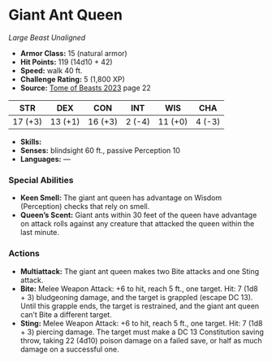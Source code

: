 # Giant Ant Queen

*Large* *Beast* *Unaligned*

- **Armor Class:** 15 (natural armor)
- **Hit Points:** 119 (14d10 + 42)
- **Speed:** walk 40 ft.
- **Challenge Rating:** 5 (1,800 XP)
- **Source:** [Tome of Beasts 2023](https://koboldpress.com/kpstore/product/tome-of-beasts-1-2023-edition/) page 22

| STR | DEX | CON | INT | WIS | CHA |
| --- | --- | --- | --- | --- | --- |
| 17 (+3) | 13 (+1) | 16 (+3) | 2 (-4) | 11 (+0) | 4 (-3) |

- **Skills:** 
- **Senses:** blindsight 60 ft., passive Perception 10
- **Languages:** —

### Special Abilities

- **Keen Smell:** The giant ant queen has advantage on Wisdom (Perception) checks that rely on smell.
- **Queen’s Scent:** Giant ants within 30 feet of the queen have advantage on attack rolls against any creature that attacked the queen within the last minute.

### Actions

- **Multiattack:** The giant ant queen makes two Bite attacks and one Sting attack.
- **Bite:** Melee Weapon Attack: +6 to hit, reach 5 ft., one target. Hit: 7 (1d8 + 3) bludgeoning damage, and the target is grappled (escape DC 13). Until this grapple ends, the target is restrained, and the giant ant queen can’t Bite a different target.
- **Sting:** Melee Weapon Attack: +6 to hit, reach 5 ft., one target. Hit: 7 (1d8 + 3) piercing damage. The target must make a DC 13 Constitution saving throw, taking 22 (4d10) poison damage on a failed save, or half as much damage on a successful one.
